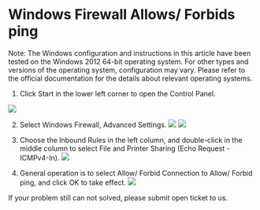 # Windows Firewall Allows/ Forbids ping
Note: The Windows configuration and instructions in this article have been tested on the Windows 2012 64-bit operating system. For other types and versions of the operating system, configuration may vary. Please refer to the official documentation for the details about relevant operating systems.

1. Click Start in the lower left corner to open the Control Panel.

![](https://github.com/jdcloudcom/cn/blob/edit/image/Elastic-Compute/Virtual-Machine/Windows/Windows%E9%98%B2%E7%81%AB%E5%A2%99%E5%85%81%E8%AE%B8%E7%A6%81%E6%AD%A2ping01.png)

2. Select Windows Firewall, Advanced Settings.
![](https://github.com/jdcloudcom/cn/blob/edit/image/Elastic-Compute/Virtual-Machine/Windows/Windows%E9%98%B2%E7%81%AB%E5%A2%99%E5%85%81%E8%AE%B8%E7%A6%81%E6%AD%A2ping02.png)
![](https://github.com/jdcloudcom/cn/blob/edit/image/Elastic-Compute/Virtual-Machine/Windows/Windows%E9%98%B2%E7%81%AB%E5%A2%99%E5%85%81%E8%AE%B8%E7%A6%81%E6%AD%A2ping03.png)

3. Choose the Inbound Rules in the left column, and double-click in the middle column to select File and Printer Sharing (Echo Request - ICMPv4-In).
![](https://github.com/jdcloudcom/cn/blob/edit/image/Elastic-Compute/Virtual-Machine/Windows/Windows%E9%98%B2%E7%81%AB%E5%A2%99%E5%85%81%E8%AE%B8%E7%A6%81%E6%AD%A2ping04.png)

4. General operation is to select Allow/ Forbid Connection to Allow/ Forbid ping, and click OK to take effect.
![](https://github.com/jdcloudcom/cn/blob/edit/image/Elastic-Compute/Virtual-Machine/Windows/Windows%E9%98%B2%E7%81%AB%E5%A2%99%E5%85%81%E8%AE%B8%E7%A6%81%E6%AD%A2ping05.png)

If your problem still can not solved, please submit open ticket to us.
